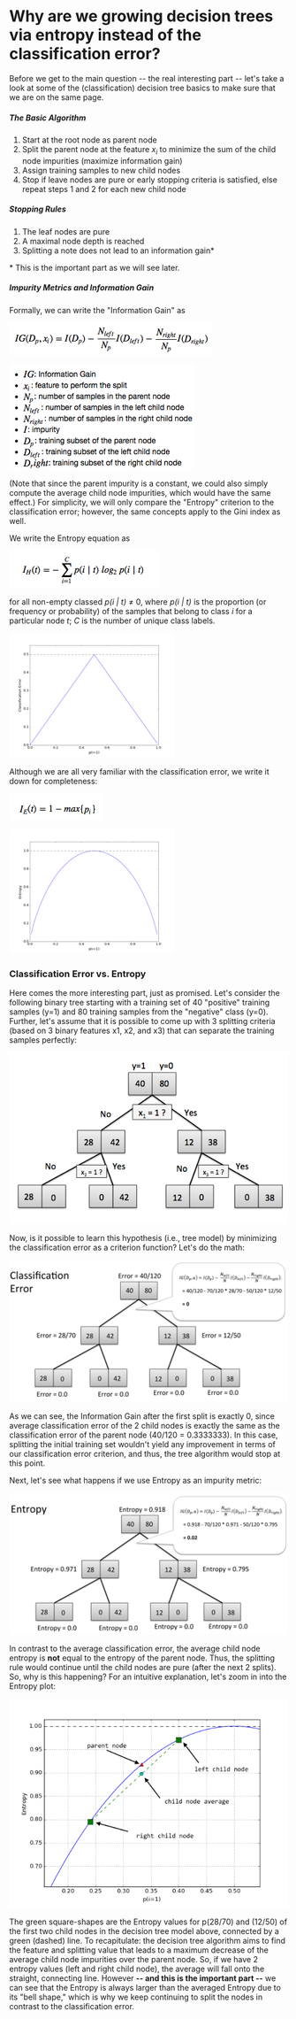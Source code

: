 # Why are we growing decision trees via entropy instead of the classification error?

Before we get to the main question -- the real interesting part -- let's take a look at some of the (classification) decision tree basics to make sure that we are on the same page.

##### The Basic Algorithm

1. Start at the root node as parent node
2. Split the parent node at the feature *x<sub>i</sub>* to minimize the sum of the child node impurities (maximize information gain)
3. Assign training samples to new child nodes
4. Stop if leave nodes are pure or early stopping criteria is satisfied, else repeat steps 1 and 2 for each new child node

##### Stopping Rules

1. The leaf nodes are pure
2. A maximal node depth is reached
3. Splitting a note does not lead to an information gain*

\* This is the important part as we will see later.


##### Impurity Metrics and Information Gain

Formally, we can write the "Information Gain" as

![](./decisiontree-error-vs-entropy/ig.png)

![](./decisiontree-error-vs-entropy/ig_xp.png)

(Note that since the parent impurity is a constant, we could also simply compute the average child node impurities, which would have the same effect.)
For simplicity, we will only compare the "Entropy" criterion to the classification error; however, the same concepts apply to the Gini index as well.

We write the Entropy equation as

![](./decisiontree-error-vs-entropy/entropy_eq.png)


for all non-empty classed *p(i | t)* &ne; 0, where *p(i | t)* is the proportion (or frequency or probability) of the samples that belong to class *i* for a particular node *t*; *C* is the number of unique class labels.

![](./decisiontree-error-vs-entropy/error_plot.png)




Although we are all very familiar with the classification error, we write it down for completeness:

![](./decisiontree-error-vs-entropy/error_eq.png)

![](./decisiontree-error-vs-entropy/entropy_plot.png)



### Classification Error vs. Entropy


Here comes the more interesting part, just as promised. Let's consider the following binary tree starting with a training set of 40 "positive" training samples (y=1) and 80 training samples from the "negative" class (y=0). Further, let's assume that it is possible to come up with 3 splitting criteria (based on 3 binary features x1, x2, and x3) that can separate the training samples perfectly:

![](./decisiontree-error-vs-entropy/Slide1.png)

Now, is it possible to learn this hypothesis (i.e., tree model) by minimizing the classification error as a criterion function? Let's do the math:

![](./decisiontree-error-vs-entropy/Slide2.png)

As we can see, the Information Gain after the first split is exactly 0, since average classification error of the 2 child nodes is exactly the same as the classification error of the parent node (40/120 = 0.3333333). In this case, splitting the initial training set wouldn't yield any improvement in terms of our classification error criterion, and thus, the tree algorithm would stop at this point.

Next, let's see what happens if we use Entropy as an impurity metric:

![](./decisiontree-error-vs-entropy/Slide3.png)

In contrast to the average classification error, the average child node entropy is **not** equal to the entropy of the parent node. Thus, the splitting rule would continue until the child nodes are pure (after the next 2 splits). So, why is this happening? For an intuitive explanation, let's zoom in into the Entropy plot:

![](./decisiontree-error-vs-entropy/entropy_annotated.png)

The green square-shapes are the Entropy values for p(28/70) and (12/50) of the first two child nodes in the decision tree model above, connected by a green (dashed) line. To recapitulate: the decision tree algorithm aims to find the feature and splitting value that leads to a maximum decrease of the average child node impurities over the parent node.
So, if we have 2 entropy values (left and right child node), the average will fall onto the straight, connecting line.
However **-- and this is the important part --** we can see that the Entropy is always larger than the averaged Entropy due to its "bell shape," which is why we keep continuing to split the nodes in contrast to the classification error.
